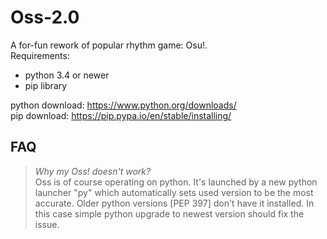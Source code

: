 # Oss-2.0

A for-fun rework of popular rhythm game: Osu!.  
Requirements:  
- python 3.4 or newer  
- pip library  

python download: https://www.python.org/downloads/  
pip download:    https://pip.pypa.io/en/stable/installing/  

## FAQ
> *Why my Oss! doesn't work?*  
Oss is of course operating on python. It's launched by a new python
launcher "py" which automatically sets used version to be the most accurate.
Older python versions [PEP 397] don't have it installed. In this case simple
python upgrade to newest version should fix the issue.
